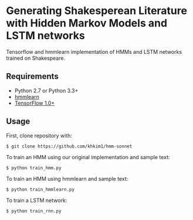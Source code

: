 # Generating Shakesperean Literature with Hidden Markov Models and LSTM networks
Tensorflow and hmmlearn implementation of HMMs and LSTM networks trained on Shakespeare. 

## Requirements

- Python 2.7 or Python 3.3+
- [hmmlearn](https://github.com/hmmlearn/hmmlearn)
- [TensorFlow 1.0+](https://github.com/tensorflow/tensorflow/tree/r1.3)

## Usage

First, clone repository with: 

    $ git clone https://github.com/khkim1/hmm-sonnet

To train an HMM using our original implementation and sample text: 

    $ python train_hmm.py

To train an HMM using hmmlearn and sample text: 

    $ python train_hmmlearn.py

To train a LSTM network: 

    $ python train_rnn.py

